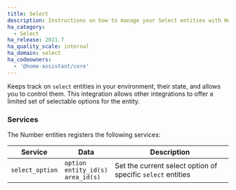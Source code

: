 ```yaml
---
title: Select
description: Instructions on how to manage your Select entities with Home Assistant.
ha_category:
  - Select
ha_release: 2021.7
ha_quality_scale: internal
ha_domain: select
ha_codeowners:
  - '@home-assistant/core'
---
```


Keeps track on `select` entities in your environment, their state, and allows
you to control them. This integration allows other integrations to offer
a limited set of selectable options for the entity.

### Services

The Number entities registers the following services:

| Service | Data | Description |
| ------- | ---- | ----------- |
| `select_option` | `option`<br>`entity_id(s)`<br>`area_id(s)` | Set the current select option of specific `select` entities
